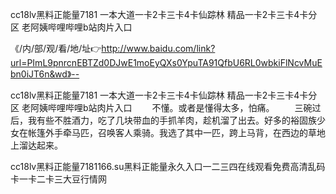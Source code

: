 cc18lv黑料正能量7181
一本大道一卡2卡三卡4卡仙踪林
精品一卡2卡三卡4卡分区
老阿姨哔哩哔哩b站肉片入口


《/内/部/观/看/地/址👉http://www.baidu.com/link?url=PImL9pnrcnEBTZd0DJwE1moEyQXs0YpuTA91QfbU6RL0wbkiFlNcvMuEbn0iJT6n&wd》--

cc18lv黑料正能量7181
一本大道一卡2卡三卡4卡仙踪林
精品一卡2卡三卡4卡分区
老阿姨哔哩哔哩b站肉片入口
　　不懂。或者是懂得太多，怕痛。
　　三碗过后，我有些不胜酒力，吃了几块带血的手抓羊肉，趁机溜了出去。好多的裕固族少女在帐篷外手牵马匹，召唤客人乘骑。我选了其中一匹，跨上马背，在西边的草地上溜达起来。





cc18lv黑料正能量7181166.su黑料正能量永久入口一二三四在线观看免费高清乱码卡一卡二卡三大豆行情网
